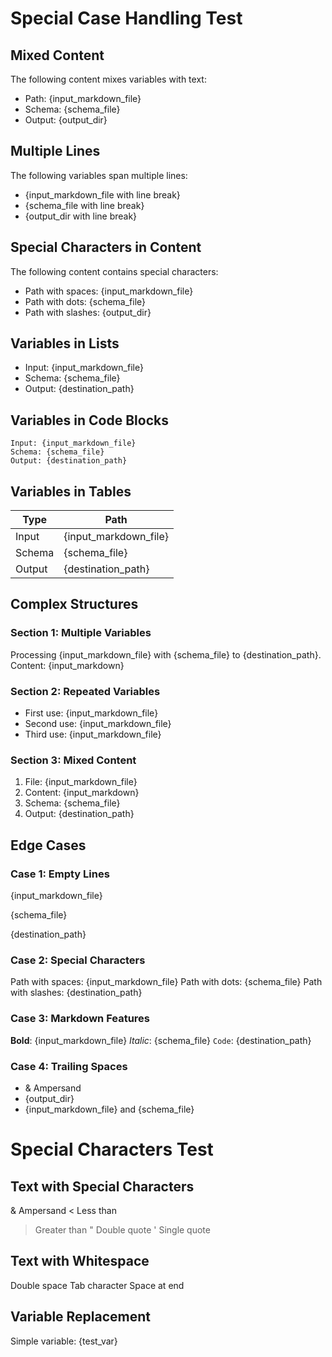 # Special Case Handling Test

## Mixed Content

The following content mixes variables with text:

- Path: {input_markdown_file}
- Schema: {schema_file}
- Output: {output_dir}

## Multiple Lines

The following variables span multiple lines:

- {input_markdown_file with line break}
- {schema_file with line break}
- {output_dir with line break}

## Special Characters in Content

The following content contains special characters:

- Path with spaces: {input_markdown_file}
- Path with dots: {schema_file}
- Path with slashes: {output_dir}

## Variables in Lists

- Input: {input_markdown_file}
- Schema: {schema_file}
- Output: {destination_path}

## Variables in Code Blocks

```
Input: {input_markdown_file}
Schema: {schema_file}
Output: {destination_path}
```

## Variables in Tables

| Type   | Path                  |
| ------ | --------------------- |
| Input  | {input_markdown_file} |
| Schema | {schema_file}         |
| Output | {destination_path}    |

## Complex Structures

### Section 1: Multiple Variables

Processing {input_markdown_file} with {schema_file} to {destination_path}. Content: {input_markdown}

### Section 2: Repeated Variables

- First use: {input_markdown_file}
- Second use: {input_markdown_file}
- Third use: {input_markdown_file}

### Section 3: Mixed Content

1. File: {input_markdown_file}
2. Content: {input_markdown}
3. Schema: {schema_file}
4. Output: {destination_path}

## Edge Cases

### Case 1: Empty Lines

{input_markdown_file}

{schema_file}

{destination_path}

### Case 2: Special Characters

Path with spaces: {input_markdown_file} Path with dots: {schema_file} Path with slashes:
{destination_path}

### Case 3: Markdown Features

**Bold**: {input_markdown_file} _Italic_: {schema_file} `Code`: {destination_path}

### Case 4: Trailing Spaces

- & Ampersand
- {output_dir}
- {input_markdown_file} and {schema_file}

# Special Characters Test

## Text with Special Characters

& Ampersand
< Less than

> Greater than
> " Double quote
> ' Single quote

## Text with Whitespace

Double space
Tab character
Space at end

## Variable Replacement

Simple variable: {test_var}

